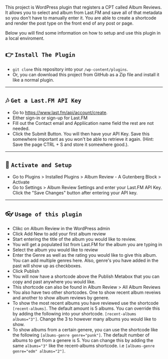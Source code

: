 This project is WordPress plugin that registers a CPT called Album Reviews. It allows you to select and album from Last.FM and save all of that metadata so you don't have to manually enter it. You are able to create a shortcode and render the post type on the front end of any post or page.

Below you will find some information on how to setup and use this plugin in a local enviroment. 

## 👉  `Install The Plugin`
- <code>git clone</code> this repository into your <code>/wp-content/plugins</code>. 
- Or, you can download this project from GitHub as a Zip file and install it like a normal plugin.

---

## 🎶  `Get a Last.FM API Key`
- Go to <a href="https://www.last.fm/api/account/create">https://www.last.fm/api/account/create</a>. 
- Either sign-in or sign-up for Last.FM
- Fill out the Contact email and Appliication name field the rest are not needed.
- Click the Submit Button. You will then have your API Key. Save this somewhere important as you won't be able to retrieve it again. (Hint: Save the page CTRL + S and store it somewhere good.).

---

## 🚀  `Activate and Setup`
- Go to Plugins > Installed Plugins > Album Review - A Gutenberg Block > Activate
- Go to Settings > Album Review Settings and enter your Last.FM API Key. Click the "Save Changes" button after entering your API key. 

---

## 👓  `Usage of this plugin`
- Clikc on Album Review in the WordPress admin
- Click Add New to add your first album review
- Start entering the title of the album you would like to review. 
- You will get a populated list from Last.FM for the album you are typing in
- Select the album you would like to review
- Enter the Genre as well as the rating you would like to give this album. You can add multiple genres here. Also, genre's you have added in the past will show up as checkboxes. 
- Click Publish
- You will now have a shortcode above the Publish Metabox that you can copy and past anywhere you would like. 
- This shortcode can also be found in Album Review > All Album Reviews
- You also have two other shortcodes. One to show recent album reveiws and another to show album reviews by genere.
- To show the most recent albums you have reviewed use the shortcode <code>[recent-albums]</code>. The default amount is 5 albums. You can override this by adding the following into your shortcode. <code>[recent-albums albums="3"]</code>. Change the 3 to however many albums you would like to show. 
- To show albums from a certain genere, you can use the shortcode like the following <code>[albums-genre genre="punk"]</code>. The default number of albums to get from a genere is 5. You can change this by adding the same <code>albums="3"</code> like the recent-albums shortcode. i.e <code>[albums-genre genre="edm" albums="2"]</code>. 